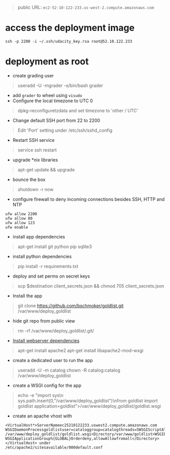 > public URL: `ec2-52-10-122-233.us-west-2.compute.amazonaws.com`

# access the deployment image
`ssh -p 2200 -i ~/.ssh/udacity_key.rsa root@52.10.122.233`

# deployment as root
- create grading user 
> useradd -U -mgrader -s/bin/bash grader 

- add `grader` to wheel using `visudo`
- Configure the local timezone to UTC 0 
 > dpkg-reconfiguretzdata and set timezone to 'other / UTC' 

- Change default SSH port from 22 to 2200 
> Edit 'Port' setting under /etc/ssh/sshd_config 

- Restart SSH service
> service ssh restart

- upgrade *nix libraries
 > apt-get update && upgrade

- bounce the box
> shutdown -r now

- configure firewall to deny incoming connections besides SSH, HTTP and NTP

```
ufw allow 2200
ufw allow 80
ufw allow 123
ufw enable
```

- install app dependencies
> apt-get install git python pip sqlite3 

- install python dependencies 
> pip install -r requirements.txt 

- deploy and set perms on secret keys 
> scp $destination client_secrets.json && chmod 705 client_secrets.json

- Install the app 
> git clone https://github.com/bschmoker/goldlist.git /var/www/deploy_goldlist 

- hide git repo from public view
> rm -rf /var/www/deploy_goldlist/.git/

- [Install webserver dependencies](http://flask.pocoo.org/docs/0.10/deploying/mod_wsgi/)
> apt-get install apache2 
> apt-get install libapache2-mod-wsgi

- create a dedicated user to run the app  
 > useradd -U -m catalog 
 > chown -R catalog:catalog /var/www/deploy_goldlist

- create a WSGI config for the app
 >echo -e "import sys\n sys.path.insert(0,"/var/www/deploy_goldlist")\nfrom goldlist import goldlist application=goldlist">/var/www/deploy_goldlist/goldlist.wsgi

- create an apache vhost with
```
<VirtualHost*>ServerNameec2­52­10­122­233.us­west­2.compute.amazonaws.com
WSGIDaemonProcessgoldlistuser=cataloggroup=catalogthreads=5WSGIScriptAlias/
/var/www/deploy_goldlist/goldlist.wsgi<Directory/var/www/goldlist>WSGIProcessGroupgoldlist
WSGIApplicationGroup%{GLOBAL}Orderdeny,allowAllowfromall</Directory></VirtualHost> under
/etc/apache2/sites­available/000­default.conf
```




